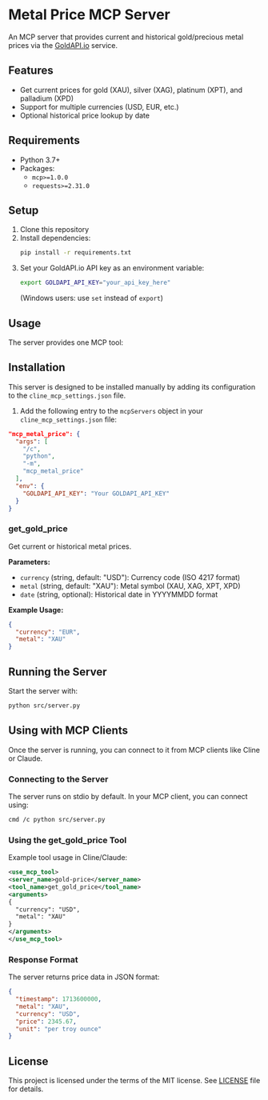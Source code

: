 # Metal Price MCP Server

An MCP server that provides current and historical gold/precious metal prices via the [GoldAPI.io](https://www.goldapi.io/) service.

## Features

- Get current prices for gold (XAU), silver (XAG), platinum (XPT), and palladium (XPD)
- Support for multiple currencies (USD, EUR, etc.)
- Optional historical price lookup by date

## Requirements

- Python 3.7+
- Packages:
  - `mcp>=1.0.0`
  - `requests>=2.31.0`

## Setup

1. Clone this repository
2. Install dependencies:
   ```bash
   pip install -r requirements.txt
   ```
3. Set your GoldAPI.io API key as an environment variable:
   ```bash
   export GOLDAPI_API_KEY="your_api_key_here"
   ```
   (Windows users: use `set` instead of `export`)

## Usage

The server provides one MCP tool:

## Installation

This server is designed to be installed manually by adding its configuration to the `cline_mcp_settings.json` file.

1.  Add the following entry to the `mcpServers` object in your `cline_mcp_settings.json` file:

```json
"mcp_metal_price": {
  "args": [
    "/c",
    "python",
    "-m",
    "mcp_metal_price"
  ],
  "env": {
    "GOLDAPI_API_KEY": "Your GOLDAPI_API_KEY"
  }
}
```

### get_gold_price
Get current or historical metal prices.

**Parameters:**
- `currency` (string, default: "USD"): Currency code (ISO 4217 format)
- `metal` (string, default: "XAU"): Metal symbol (XAU, XAG, XPT, XPD)
- `date` (string, optional): Historical date in YYYYMMDD format

**Example Usage:**
```json
{
  "currency": "EUR",
  "metal": "XAU"
}
```

## Running the Server

Start the server with:
```bash
python src/server.py
```

## Using with MCP Clients

Once the server is running, you can connect to it from MCP clients like Cline or Claude.

### Connecting to the Server
The server runs on stdio by default. In your MCP client, you can connect using:
```bash
cmd /c python src/server.py
```

### Using the get_gold_price Tool
Example tool usage in Cline/Claude:
```xml
<use_mcp_tool>
<server_name>gold-price</server_name>
<tool_name>get_gold_price</tool_name>
<arguments>
{
  "currency": "USD",
  "metal": "XAU"
}
</arguments>
</use_mcp_tool>
```


### Response Format
The server returns price data in JSON format:
```json
{
  "timestamp": 1713600000,
  "metal": "XAU",
  "currency": "USD",
  "price": 2345.67,
  "unit": "per troy ounce"
}
```

## License

This project is licensed under the terms of the MIT license. See [LICENSE](LICENSE) file for details.
